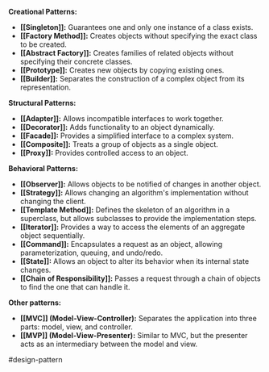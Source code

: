 **Creational Patterns:**

- **[[Singleton]]:** Guarantees one and only one instance of a class exists.
- **[[Factory Method]]:** Creates objects without specifying the exact class to be created.
- **[[Abstract Factory]]:** Creates families of related objects without specifying their concrete classes.
- **[[Prototype]]:** Creates new objects by copying existing ones.
- **[[Builder]]:** Separates the construction of a complex object from its representation.

**Structural Patterns:**

- **[[Adapter]]:** Allows incompatible interfaces to work together.
- **[[Decorator]]:** Adds functionality to an object dynamically.
- **[[Facade]]:** Provides a simplified interface to a complex system.
- **[[Composite]]:** Treats a group of objects as a single object.
- **[[Proxy]]:** Provides controlled access to an object.

**Behavioral Patterns:**

- **[[Observer]]:** Allows objects to be notified of changes in another object.
- **[[Strategy]]:** Allows changing an algorithm's implementation without changing the client.
- **[[Template Method]]:** Defines the skeleton of an algorithm in a superclass, but allows subclasses to provide the implementation steps.
- **[[Iterator]]:** Provides a way to access the elements of an aggregate object sequentially.
- **[[Command]]:** Encapsulates a request as an object, allowing parameterization, queuing, and undo/redo.
- **[[State]]:** Allows an object to alter its behavior when its internal state changes.
- **[[Chain of Responsibility]]:** Passes a request through a chain of objects to find the one that can handle it.

**Other patterns:**

- **[[MVC]] (Model-View-Controller):** Separates the application into three parts: model, view, and controller.
- **[[MVP]] (Model-View-Presenter):** Similar to MVC, but the presenter acts as an intermediary between the model and view.

#design-pattern 